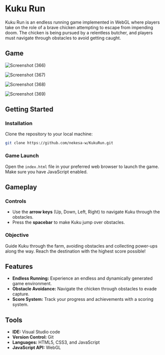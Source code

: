 # Kuku Run

Kuku Run is an endless running game implemented in WebGL where players take on the role of a brave chicken attempting to escape from impending doom. The chicken is being pursued by a relentless butcher, and players must navigate through obstacles to avoid getting caught.

## Game
![Screenshot (366)](https://github.com/nekesa-w/KukuRun/assets/111288471/f841f382-5684-4451-8bda-0287356c3ea8)

![Screenshot (367)](https://github.com/nekesa-w/KukuRun/assets/111288471/8d95d0cd-29be-4b69-acb3-cb37cc409bc0)

![Screenshot (368)](https://github.com/nekesa-w/KukuRun/assets/111288471/0d882b99-be9f-49c5-a9fb-206bf0392fe7)

![Screenshot (369)](https://github.com/nekesa-w/KukuRun/assets/111288471/1bdcee68-fe75-4df8-9765-93a4f609d4cd)

## Getting Started


### Installation
Clone the repository to your local machine:


```bash
git clone https://github.com/nekesa-w/KukuRun.git
```


### Game Launch
Open the `index.html` file in your preferred web browser to launch the game. Make sure you have JavaScript enabled.


## Gameplay


### Controls
- Use the **arrow keys** (Up, Down, Left, Right) to navigate Kuku through the obstacles.
- Press the **spacebar** to make Kuku jump over obstacles.


### Objective
Guide Kuku through the farm, avoiding obstacles and collecting power-ups along the way. Reach the destination with the highest score possible!

## Features
- **Endless Running:** Experience an endless and dynamically generated game environment.
- **Obstacle Avoidance:** Navigate the chicken through obstacles to evade capture.
- **Score System:** Track your progress and achievements with a scoring system.


## Tools
- **IDE:** Visual Studio code
- **Version Control:** Git
- **Languages:** HTML5, CSS3, and JavaScript 
- **JavaScript API:** WebGL
